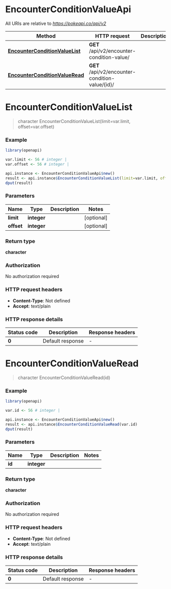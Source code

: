 # EncounterConditionValueApi

All URIs are relative to *https://pokeapi.co/api/v2*

Method | HTTP request | Description
------------- | ------------- | -------------
[**EncounterConditionValueList**](EncounterConditionValueApi.md#EncounterConditionValueList) | **GET** /api/v2/encounter-condition-value/ | 
[**EncounterConditionValueRead**](EncounterConditionValueApi.md#EncounterConditionValueRead) | **GET** /api/v2/encounter-condition-value/{id}/ | 


# **EncounterConditionValueList**
> character EncounterConditionValueList(limit=var.limit, offset=var.offset)



### Example
```R
library(openapi)

var.limit <- 56 # integer | 
var.offset <- 56 # integer | 

api.instance <- EncounterConditionValueApi$new()
result <- api.instance$EncounterConditionValueList(limit=var.limit, offset=var.offset)
dput(result)
```

### Parameters

Name | Type | Description  | Notes
------------- | ------------- | ------------- | -------------
 **limit** | **integer**|  | [optional] 
 **offset** | **integer**|  | [optional] 

### Return type

**character**

### Authorization

No authorization required

### HTTP request headers

 - **Content-Type**: Not defined
 - **Accept**: text/plain

### HTTP response details
| Status code | Description | Response headers |
|-------------|-------------|------------------|
| **0** | Default response |  -  |

# **EncounterConditionValueRead**
> character EncounterConditionValueRead(id)



### Example
```R
library(openapi)

var.id <- 56 # integer | 

api.instance <- EncounterConditionValueApi$new()
result <- api.instance$EncounterConditionValueRead(var.id)
dput(result)
```

### Parameters

Name | Type | Description  | Notes
------------- | ------------- | ------------- | -------------
 **id** | **integer**|  | 

### Return type

**character**

### Authorization

No authorization required

### HTTP request headers

 - **Content-Type**: Not defined
 - **Accept**: text/plain

### HTTP response details
| Status code | Description | Response headers |
|-------------|-------------|------------------|
| **0** | Default response |  -  |

